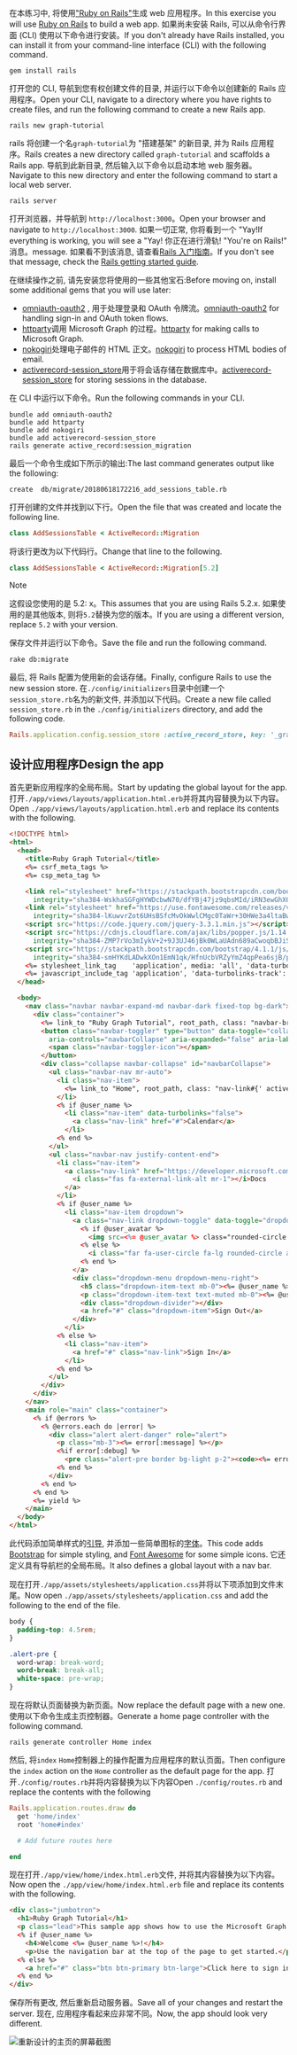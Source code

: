 <!-- markdownlint-disable MD002 MD041 -->

<span data-ttu-id="c0a32-101">在本练习中, 将使用["Ruby on Rails"](https://rubyonrails.org/)生成 web 应用程序。</span><span class="sxs-lookup"><span data-stu-id="c0a32-101">In this exercise you will use [Ruby on Rails](https://rubyonrails.org/) to build a web app.</span></span> <span data-ttu-id="c0a32-102">如果尚未安装 Rails, 可以从命令行界面 (CLI) 使用以下命令进行安装。</span><span class="sxs-lookup"><span data-stu-id="c0a32-102">If you don't already have Rails installed, you can install it from your command-line interface (CLI) with the following command.</span></span>

```Shell
gem install rails
```

<span data-ttu-id="c0a32-103">打开您的 CLI, 导航到您有权创建文件的目录, 并运行以下命令以创建新的 Rails 应用程序。</span><span class="sxs-lookup"><span data-stu-id="c0a32-103">Open your CLI, navigate to a directory where you have rights to create files, and run the following command to create a new Rails app.</span></span>

```Shell
rails new graph-tutorial
```

<span data-ttu-id="c0a32-104">rails 将创建一个名`graph-tutorial`为 "搭建基架" 的新目录, 并为 Rails 应用程序。</span><span class="sxs-lookup"><span data-stu-id="c0a32-104">Rails creates a new directory called `graph-tutorial` and scaffolds a Rails app.</span></span> <span data-ttu-id="c0a32-105">导航到此新目录, 然后输入以下命令以启动本地 web 服务器。</span><span class="sxs-lookup"><span data-stu-id="c0a32-105">Navigate to this new directory and enter the following command to start a local web server.</span></span>

```Shell
rails server
```

<span data-ttu-id="c0a32-106">打开浏览器，并导航到 `http://localhost:3000`。</span><span class="sxs-lookup"><span data-stu-id="c0a32-106">Open your browser and navigate to `http://localhost:3000`.</span></span> <span data-ttu-id="c0a32-107">如果一切正常, 你将看到一个 "Yay!</span><span class="sxs-lookup"><span data-stu-id="c0a32-107">If everything is working, you will see a "Yay!</span></span> <span data-ttu-id="c0a32-108">你正在进行滑轨! "</span><span class="sxs-lookup"><span data-stu-id="c0a32-108">You're on Rails!"</span></span> <span data-ttu-id="c0a32-109">消息。</span><span class="sxs-lookup"><span data-stu-id="c0a32-109">message.</span></span> <span data-ttu-id="c0a32-110">如果看不到该消息, 请查看[Rails 入门指南](http://guides.rubyonrails.org/)。</span><span class="sxs-lookup"><span data-stu-id="c0a32-110">If you don't see that message, check the [Rails getting started guide](http://guides.rubyonrails.org/).</span></span>

<span data-ttu-id="c0a32-111">在继续操作之前, 请先安装您将使用的一些其他宝石:</span><span class="sxs-lookup"><span data-stu-id="c0a32-111">Before moving on, install some additional gems that you will use later:</span></span>

- <span data-ttu-id="c0a32-112">[omniauth-oauth2](https://github.com/omniauth/omniauth-oauth2) , 用于处理登录和 OAuth 令牌流。</span><span class="sxs-lookup"><span data-stu-id="c0a32-112">[omniauth-oauth2](https://github.com/omniauth/omniauth-oauth2) for handling sign-in and OAuth token flows.</span></span>
- <span data-ttu-id="c0a32-113">[httparty](https://github.com/jnunemaker/httparty)调用 Microsoft Graph 的过程。</span><span class="sxs-lookup"><span data-stu-id="c0a32-113">[httparty](https://github.com/jnunemaker/httparty) for making calls to Microsoft Graph.</span></span>
- <span data-ttu-id="c0a32-114">[nokogiri](https://github.com/sparklemotion/nokogiri)处理电子邮件的 HTML 正文。</span><span class="sxs-lookup"><span data-stu-id="c0a32-114">[nokogiri](https://github.com/sparklemotion/nokogiri) to process HTML bodies of email.</span></span>
- <span data-ttu-id="c0a32-115">[activerecord-session_store](https://github.com/rails/activerecord-session_store)用于将会话存储在数据库中。</span><span class="sxs-lookup"><span data-stu-id="c0a32-115">[activerecord-session_store](https://github.com/rails/activerecord-session_store) for storing sessions in the database.</span></span>

<span data-ttu-id="c0a32-116">在 CLI 中运行以下命令。</span><span class="sxs-lookup"><span data-stu-id="c0a32-116">Run the following commands in your CLI.</span></span>

```Shell
bundle add omniauth-oauth2
bundle add httparty
bundle add nokogiri
bundle add activerecord-session_store
rails generate active_record:session_migration
```

<span data-ttu-id="c0a32-117">最后一个命令生成如下所示的输出:</span><span class="sxs-lookup"><span data-stu-id="c0a32-117">The last command generates output like the following:</span></span>

```Shell
create  db/migrate/20180618172216_add_sessions_table.rb
```

<span data-ttu-id="c0a32-118">打开创建的文件并找到以下行。</span><span class="sxs-lookup"><span data-stu-id="c0a32-118">Open the file that was created and locate the following line.</span></span>

```ruby
class AddSessionsTable < ActiveRecord::Migration
```

<span data-ttu-id="c0a32-119">将该行更改为以下代码行。</span><span class="sxs-lookup"><span data-stu-id="c0a32-119">Change that line to the following.</span></span>

```ruby
class AddSessionsTable < ActiveRecord::Migration[5.2]
```

> [!NOTE]
> <span data-ttu-id="c0a32-120">这假设您使用的是 5.2: x。</span><span class="sxs-lookup"><span data-stu-id="c0a32-120">This assumes that you are using Rails 5.2.x.</span></span> <span data-ttu-id="c0a32-121">如果使用的是其他版本, 则将`5.2`替换为您的版本。</span><span class="sxs-lookup"><span data-stu-id="c0a32-121">If you are using a different version, replace `5.2` with your version.</span></span>

<span data-ttu-id="c0a32-122">保存文件并运行以下命令。</span><span class="sxs-lookup"><span data-stu-id="c0a32-122">Save the file and run the following command.</span></span>

```Shell
rake db:migrate
```

<span data-ttu-id="c0a32-123">最后, 将 Rails 配置为使用新的会话存储。</span><span class="sxs-lookup"><span data-stu-id="c0a32-123">Finally, configure Rails to use the new session store.</span></span> <span data-ttu-id="c0a32-124">在`./config/initializers`目录中创建一个`session_store.rb`名为的新文件, 并添加以下代码。</span><span class="sxs-lookup"><span data-stu-id="c0a32-124">Create a new file called `session_store.rb` in the `./config/initializers` directory, and add the following code.</span></span>

```ruby
Rails.application.config.session_store :active_record_store, key: '_graph_app_session'
```

## <a name="design-the-app"></a><span data-ttu-id="c0a32-125">设计应用程序</span><span class="sxs-lookup"><span data-stu-id="c0a32-125">Design the app</span></span>

<span data-ttu-id="c0a32-126">首先更新应用程序的全局布局。</span><span class="sxs-lookup"><span data-stu-id="c0a32-126">Start by updating the global layout for the app.</span></span> <span data-ttu-id="c0a32-127">打开`./app/views/layouts/application.html.erb`并将其内容替换为以下内容。</span><span class="sxs-lookup"><span data-stu-id="c0a32-127">Open `./app/views/layouts/application.html.erb` and replace its contents with the following.</span></span>

```html
<!DOCTYPE html>
<html>
  <head>
    <title>Ruby Graph Tutorial</title>
    <%= csrf_meta_tags %>
    <%= csp_meta_tag %>

    <link rel="stylesheet" href="https://stackpath.bootstrapcdn.com/bootstrap/4.1.1/css/bootstrap.min.css"
      integrity="sha384-WskhaSGFgHYWDcbwN70/dfYBj47jz9qbsMId/iRN3ewGhXQFZCSftd1LZCfmhktB" crossorigin="anonymous">
    <link rel="stylesheet" href="https://use.fontawesome.com/releases/v5.1.0/css/all.css"
      integrity="sha384-lKuwvrZot6UHsBSfcMvOkWwlCMgc0TaWr+30HWe3a4ltaBwTZhyTEggF5tJv8tbt" crossorigin="anonymous">
    <script src="https://code.jquery.com/jquery-3.3.1.min.js"></script>
    <script src="https://cdnjs.cloudflare.com/ajax/libs/popper.js/1.14.3/umd/popper.min.js"
      integrity="sha384-ZMP7rVo3mIykV+2+9J3UJ46jBk0WLaUAdn689aCwoqbBJiSnjAK/l8WvCWPIPm49" crossorigin="anonymous"></script>
    <script src="https://stackpath.bootstrapcdn.com/bootstrap/4.1.1/js/bootstrap.min.js"
      integrity="sha384-smHYKdLADwkXOn1EmN1qk/HfnUcbVRZyYmZ4qpPea6sjB/pTJ0euyQp0Mk8ck+5T" crossorigin="anonymous"></script>
    <%= stylesheet_link_tag    'application', media: 'all', 'data-turbolinks-track': 'reload' %>
    <%= javascript_include_tag 'application', 'data-turbolinks-track': 'reload' %>
  </head>

  <body>
    <nav class="navbar navbar-expand-md navbar-dark fixed-top bg-dark">
      <div class="container">
        <%= link_to "Ruby Graph Tutorial", root_path, class: "navbar-brand" %>
        <button class="navbar-toggler" type="button" data-toggle="collapse" data-target="#navbarCollapse"
          aria-controls="navbarCollapse" aria-expanded="false" aria-label="Toggle navigation">
          <span class="navbar-toggler-icon"></span>
        </button>
        <div class="collapse navbar-collapse" id="navbarCollapse">
          <ul class="navbar-nav mr-auto">
            <li class="nav-item">
              <%= link_to "Home", root_path, class: "nav-link#{' active' if controller.controller_name == 'home'}" %>
            </li>
            <% if @user_name %>
              <li class="nav-item" data-turbolinks="false">
                <a class="nav-link" href="#">Calendar</a>
              </li>
            <% end %>
          </ul>
          <ul class="navbar-nav justify-content-end">
            <li class="nav-item">
              <a class="nav-link" href="https://developer.microsoft.com/graph/docs/concepts/overview" target="_blank">
                <i class="fas fa-external-link-alt mr-1"></i>Docs
              </a>
            </li>
            <% if @user_name %>
              <li class="nav-item dropdown">
                <a class="nav-link dropdown-toggle" data-toggle="dropdown" href="#" role="button" aria-haspopup="true" aria-expanded="false">
                  <% if @user_avatar %>
                    <img src=<%= @user_avatar %> class="rounded-circle align-self-center mr-2" style="width: 32px;">
                  <% else %>
                    <i class="far fa-user-circle fa-lg rounded-circle align-self-center mr-2" style="width: 32px;"></i>
                  <% end %>
                </a>
                <div class="dropdown-menu dropdown-menu-right">
                  <h5 class="dropdown-item-text mb-0"><%= @user_name %></h5>
                  <p class="dropdown-item-text text-muted mb-0"><%= @user_email %></p>
                  <div class="dropdown-divider"></div>
                  <a href="#" class="dropdown-item">Sign Out</a>
                </div>
              </li>
            <% else %>
              <li class="nav-item">
                <a href="#" class="nav-link">Sign In</a>
              </li>
            <% end %>
          </ul>
        </div>
      </div>
    </nav>
    <main role="main" class="container">
      <% if @errors %>
        <% @errors.each do |error| %>
          <div class="alert alert-danger" role="alert">
            <p class="mb-3"><%= error[:message] %></p>
            <%if error[:debug] %>
              <pre class="alert-pre border bg-light p-2"><code><%= error[:debug] %></code></pre>
            <% end %>
          </div>
        <% end %>
      <% end %>
      <%= yield %>
    </main>
  </body>
</html>
```

<span data-ttu-id="c0a32-128">此代码添加简单样式的[引导](http://getbootstrap.com/), 并添加一些简单图标的[字体](https://fontawesome.com/)。</span><span class="sxs-lookup"><span data-stu-id="c0a32-128">This code adds [Bootstrap](http://getbootstrap.com/) for simple styling, and [Font Awesome](https://fontawesome.com/) for some simple icons.</span></span> <span data-ttu-id="c0a32-129">它还定义具有导航栏的全局布局。</span><span class="sxs-lookup"><span data-stu-id="c0a32-129">It also defines a global layout with a nav bar.</span></span>

<span data-ttu-id="c0a32-130">现在打开`./app/assets/stylesheets/application.css`并将以下项添加到文件末尾。</span><span class="sxs-lookup"><span data-stu-id="c0a32-130">Now open `./app/assets/stylesheets/application.css` and add the following to the end of the file.</span></span>

```css
body {
  padding-top: 4.5rem;
}

.alert-pre {
  word-wrap: break-word;
  word-break: break-all;
  white-space: pre-wrap;
}
```

<span data-ttu-id="c0a32-131">现在将默认页面替换为新页面。</span><span class="sxs-lookup"><span data-stu-id="c0a32-131">Now replace the default page with a new one.</span></span> <span data-ttu-id="c0a32-132">使用以下命令生成主页控制器。</span><span class="sxs-lookup"><span data-stu-id="c0a32-132">Generate a home page controller with the following command.</span></span>

```Shell
rails generate controller Home index
```

<span data-ttu-id="c0a32-133">然后, 将`index` `Home`控制器上的操作配置为应用程序的默认页面。</span><span class="sxs-lookup"><span data-stu-id="c0a32-133">Then configure the `index` action on the `Home` controller as the default page for the app.</span></span> <span data-ttu-id="c0a32-134">打开`./config/routes.rb`并将内容替换为以下内容</span><span class="sxs-lookup"><span data-stu-id="c0a32-134">Open `./config/routes.rb` and replace the contents with the following</span></span>

```ruby
Rails.application.routes.draw do
  get 'home/index'
  root 'home#index'

  # Add future routes here

end
```

<span data-ttu-id="c0a32-135">现在打开`./app/view/home/index.html.erb`文件, 并将其内容替换为以下内容。</span><span class="sxs-lookup"><span data-stu-id="c0a32-135">Now open the `./app/view/home/index.html.erb` file and replace its contents with the following.</span></span>

```html
<div class="jumbotron">
  <h1>Ruby Graph Tutorial</h1>
  <p class="lead">This sample app shows how to use the Microsoft Graph API to access Outlook and OneDrive data from Ruby</p>
  <% if @user_name %>
    <h4>Welcome <%= @user_name %>!</h4>
    <p>Use the navigation bar at the top of the page to get started.</p>
  <% else %>
    <a href="#" class="btn btn-primary btn-large">Click here to sign in</a>
  <% end %>
</div>
```

<span data-ttu-id="c0a32-136">保存所有更改, 然后重新启动服务器。</span><span class="sxs-lookup"><span data-stu-id="c0a32-136">Save all of your changes and restart the server.</span></span> <span data-ttu-id="c0a32-137">现在, 应用程序看起来应非常不同。</span><span class="sxs-lookup"><span data-stu-id="c0a32-137">Now, the app should look very different.</span></span>

![重新设计的主页的屏幕截图](./images/create-app-01.png)
